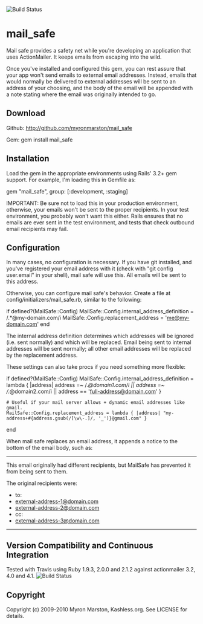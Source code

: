 ![Build Status](https://travis-ci.org/watu/mail_safe.svg?branch=master)

# mail_safe

Mail safe provides a safety net while you're developing an application that uses ActionMailer.
It keeps emails from escaping into the wild.

Once you've installed and configured this gem, you can rest assure that your app won't send
emails to external email addresses.  Instead, emails that would normally be delivered to external
addresses will be sent to an address of your choosing, and the body of the email will be appended
with a note stating where the email was originally intended to go.

## Download

Github: http://github.com/myronmarston/mail_safe

Gem:
  gem install mail_safe

## Installation

Load the gem in the appropriate environments using Rails' 3.2+ gem support.  For example, I'm loading this in Gemfile as:

  gem "mail_safe", group: [:development, :staging]

IMPORTANT: Be sure not to load this in your production environment, otherwise, your emails won't be sent to the proper
recipients. In your test environment, you probably won't want this either. Rails ensures that no emails are ever sent in the
test environment, and tests that check outbound email recipients may fail.

## Configuration

In many cases, no configuration is necessary.  If you have git installed, and you've registered your email address
with it (check with "git config user.email" in your shell), mail safe will use this.  All emails will be sent to this address.

Otherwise, you can configure mail safe's behavior.  Create a file at config/initializers/mail_safe.rb, similar to the following:

  if defined?(MailSafe::Config)
    MailSafe::Config.internal_address_definition = /.*@my-domain\.com/i
    MailSafe::Config.replacement_address = 'me@my-domain.com'
  end

The internal address definition determines which addresses will be ignored (i.e. sent normally) and which will be replaced.  Email
being sent to internal addresses will be sent normally; all other email addresses will be replaced by the replacement address.

These settings can also take procs if you need something more flexible:

  if defined?(MailSafe::Config)
    MailSafe::Config.internal_address_definition = lambda { |address|
      address =~ /.*@domain1\.com/i ||
      address =~ /.*@domain2\.com/i ||
      address == 'full-address@domain.com'
    }

    # Useful if your mail server allows + dynamic email addresses like gmail.
    MailSafe::Config.replacement_address = lambda { |address| "my-address+#{address.gsub(/[\w\-.]/, '_')}@gmail.com" }
  end

When mail safe replaces an email address, it appends a notice to the bottom of the email body, such as:

  **************************************************
  This email originally had different recipients,
  but MailSafe has prevented it from being sent to them.

  The original recipients were:
  - to:
   - external-address-1@domain.com
   - external-address-2@domain.com
  - cc:
   - external-address-3@domain.com

  **************************************************

## Version Compatibility and Continuous Integration

Tested with Travis using Ruby 1.9.3, 2.0.0 and 2.1.2 against actionmailer 3.2, 4.0 and 4.1. ![Build Status](https://travis-ci.org/watu/mail_safe.svg?branch=master)


## Copyright

Copyright (c) 2009-2010 Myron Marston, Kashless.org. See LICENSE for details.
